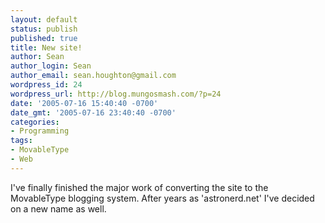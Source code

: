 ```yaml
---
layout: default
status: publish
published: true
title: New site!
author: Sean
author_login: Sean
author_email: sean.houghton@gmail.com
wordpress_id: 24
wordpress_url: http://blog.mungosmash.com/?p=24
date: '2005-07-16 15:40:40 -0700'
date_gmt: '2005-07-16 23:40:40 -0700'
categories:
- Programming
tags:
- MovableType
- Web
---
```

<p>I've finally finished the major work of converting the site to the MovableType blogging system.  After years as 'astronerd.net' I've decided on a new name as well.</p>
